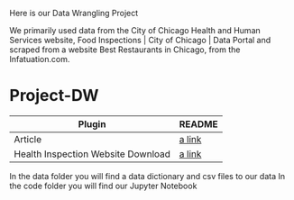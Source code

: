 Here is our Data Wrangling Project

We primarily used data from the City of Chicago Health and Human Services website, Food Inspections | City of Chicago | Data Portal and scraped from a website Best Restaurants in Chicago, from the Infatuation.com. 



# Project-DW
| Plugin | README |
| ------ | ------ |
| Article |[a link]( https://www.theinfatuation.com/chicago/guides/best-restaurants-chicago) 
| Health Inspection Website Download |[a link](https://data.cityofchicago.org/Health-Human-Services/Food-Inspections/4ijn-s7e5/about_data)


In the data folder you will find a data dictionary and csv files to our data
In the code folder you will find our Jupyter Notebook
